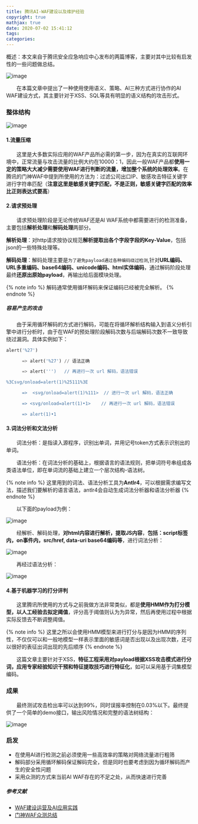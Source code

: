 ```yaml
---
title: 腾讯AI-WAF建设以及维护经验
copyright: true
mathjax: true
date: 2020-07-02 15:41:12
tags:
categories:
---
```


概述：本文来自于腾讯安全应急响应中心发布的两篇博客，主要对其中比较有启发性的一些问题做总结。

![image](https://raw.githubusercontent.com/AnchoretY/images/master/blog/image.d05qy9e6y2t.png)

<!--more-->

&emsp;&emsp;在本篇文章中提出了一种使用使用语义、策略、AI三种方式进行协作的AI WAF建设方式，其主要针对于XSS、SQL等具有明显的语义结构的攻击形式。



### 整体结构

![image](https://raw.githubusercontent.com/AnchoretY/images/master/blog/image.m43x64ktusl.png)

#### 1.流量压缩

&emsp;&emsp;这里是大多数实际应用的WAF产品所必需的第一步，因为在真实的互联网环境中，正常流量与攻击流量的比例大约在10000：1，因此一般WAF产品都**使用一定的策略大大减少需要使用WAF进行判断的流量，增加整个系统的处理效率**。在腾讯的门神WAF中提到所使用的方法为：过滤公司出口IP、敏感攻击特征关键字进行字符串匹配（**注意这里是敏感关键字匹配，不是正则，敏感关键字匹配的效率比正则表达式要高**）

#### 2.请求预处理

&emsp;&emsp;请求预处理阶段是无论传统WAF还是AI WAF系统中都需要进行的检测准备，主要包括**解析处理**和**解码处理**两部分。

**解析处理**：对http请求按协议规范**解析提取出各个字段字段的Key-Value**，包括json的一些特殊处理等。

**解码处理**：解码处理主要是`为了避免payload通过各种编码绕过检测`,针对**URL编码、URL多重编码、base64编码、unicode编码、html实体编码**，通过解码阶段处理最终**还原出原始payload**，再输出给后面模块处理。

{% note  info %}
解码通常使用循环解码来保证编码已经被完全解析。
{% endnote %}

##### 容易产生的攻击

&emsp;&emsp;由于采用循环解码的方式进行解码，可能在将循环解析结构输入到语义分析引擎中进行分析时，由于在WAF的预处理阶段解码次数与后端解码次数不一致导致绕过漏洞。具体实例如下：

~~~python
alert('%27')

      => alert('%27') // 语法正确

      => alert(''')   // 再进行一次 url 解码，语法错误

%3Csvg/onload=alert(1)%25111%3E

      =>  <svg/onload=alert(1)%111>  // 进行一次 url 解码，语法正确

      => <svg/onload=alert(1)•1>    // 再进行一次 url 解码，语法错误

      => alert(1)•1
~~~

#### 3.词法分析和文法分析

&emsp;&emsp;词法分析：是指读入源程序，识别出单词，并用记号token方式表示识别出的单词。

&emsp;&emsp;语法分析：在词法分析的基础上，根据语言的语法规则，把单词符号串组成各类语法单位，即在单词流的基础上建立一个层次结构-语法树。

{% note  info %}
这里用到的词法、语法分析工具为**Antlr4**，可以根据需求编写文法，描述我们要解析的语言语法，antlr4会自动生成词法分析器和语法分析器
{% endnote %}

&emsp;&emsp;以下面的payload为例：

![image](https://raw.githubusercontent.com/AnchoretY/images/master/blog/image.678jyfqhb8l.png)

&emsp;&emsp;经解析、解码处理，**对html内容进行解析，提取JS内容**，**包括：script标签内，on事件内，src/href, data-uri base64编码等**，进行词法分析：

![image](https://raw.githubusercontent.com/AnchoretY/images/master/blog/image.2r70q9cqbja.png)

&emsp;&emsp;再经过语法分析：

![image](https://raw.githubusercontent.com/AnchoretY/images/master/blog/image.fy4ad1ow576.png)

#### 4.基于机器学习的打分评判

&emsp;&emsp;这里腾讯所使用的方式与之前我做方法非常类似，都是**使用HMM作为打分模型，以人工经验去拟定阈值**，评分高于阈值则认为为异常，然后再使用过程中根据实际反馈去不断调整阈值。

{% note  info %}
这里之所以会使用HMM模型来进行打分与是因为HMM的序列性，不仅仅可以和一般地模型一样表示里面的敏感词是否出现以及出现次数，还可以很好的表征出词出现的先后顺序
{% endnote %}

&emsp;&emsp;这篇文章主要针对于XSS，**特征工程采用对payload根据XSS攻击模式进行分词，应用专家经验知识干预和特征提取技巧进行特征化**，如可以采用基于词集模型编码。



### 成果

&emsp;&emsp;最终测试攻击检出率可以达到99%，同时误报率控制在0.03%以下。最终提供了一个简单的demo接口，输出风险情况和完整的语法树结构：

![image](https://raw.githubusercontent.com/AnchoretY/images/master/blog/image.e4tdsh5o35g.png)



### 启发

- 在使用AI进行检测之前必须使用一些高效率的策略对网络流量进行粗筛
- 解码部分采用循环解码保证解码完全，但是同时也要考虑到因为循环解码而产生的安全性问题
- 采用众测的方式来当前AI WAF存在的不足之处，从而快速进行完善



##### 参考文献

- [WAF建设运营及AI应用实践](https://mp.weixin.qq.com/s?__biz=MjM5NzE1NjA0MQ==&mid=2651199346&idx=1&sn=99f470d46554149beebb8f89fbcb1578&chksm=bd2cf2d48a5b7bc2b3aecb501855cc2efedc60f6f01026543ac2df5fa138ab2bf424fc5ab2b0&scene=21#wechat_redirect)
- [门神WAF众测总结](https://mp.weixin.qq.com/s/w5TwFl4Ac1jCTX0A1H_VbQ)